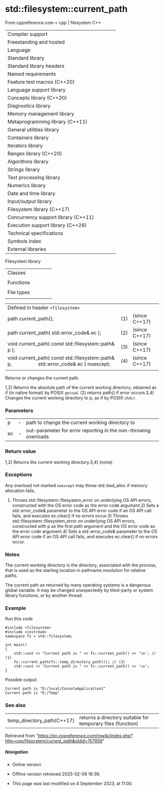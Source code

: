 # std::filesystem::current_path

From cppreference.com
< cpp‎ | filesystem
C++

|  |  |  |  |  |
| --- | --- | --- | --- | --- |
| Compiler support | | | | |
| Freestanding and hosted | | | | |
| Language | | | | |
| Standard library | | | | |
| Standard library headers | | | | |
| Named requirements | | | | |
| Feature test macros (C++20) | | | | |
| Language support library | | | | |
| Concepts library (C++20) | | | | |
| Diagnostics library | | | | |
| Memory management library | | | | |
| Metaprogramming library (C++11) | | | | |
| General utilities library | | | | |
| Containers library | | | | |
| Iterators library | | | | |
| Ranges library (C++20) | | | | |
| Algorithms library | | | | |
| Strings library | | | | |
| Text processing library | | | | |
| Numerics library | | | | |
| Date and time library | | | | |
| Input/output library | | | | |
| Filesystem library (C++17) | | | | |
| Concurrency support library (C++11) | | | | |
| Execution support library (C++26) | | | | |
| Technical specifications | | | | |
| Symbols index | | | | |
| External libraries | | | | |

Filesystem library

|  |  |  |  |  |
| --- | --- | --- | --- | --- |
| Classes | | | | |
| |  |  |  |  |  | | --- | --- | --- | --- | --- | | filesystem::path | | | | | | filesystem::filesystem_error | | | | | | filesystem::directory_entry | | | | | | filesystem::directory_iterator | | | | | | filesystem::recursive_directory_iterator | | | | | | filesystem::file_status | | | | | | filesystem::space_info | | | | | | |  |  |  |  |  | | --- | --- | --- | --- | --- | | filesystem::file_type | | | | | | filesystem::file_time_type | | | | | | filesystem::perms | | | | | | filesystem::perm_options | | | | | | filesystem::copy_options | | | | | | filesystem::directory_options | | | | | |
| Functions | | | | |
| |  |  |  |  |  | | --- | --- | --- | --- | --- | | filesystem::absolute | | | | | | filesystem::canonicalfilesystem::weakly_canonical | | | | | | filesystem::relativefilesystem::proximate | | | | | | filesystem::copy | | | | | | filesystem::copy_file | | | | | | filesystem::copy_symlink | | | | | | filesystem::create_directory filesystem::create_directories | | | | | | filesystem::create_hard_link | | | | | | filesystem::create_symlink filesystem::create_directory_symlink | | | | | | ****filesystem::current_path**** | | | | | | filesystem::temp_directory_path | | | | | | |  |  |  |  |  | | --- | --- | --- | --- | --- | | filesystem::exists | | | | | | filesystem::equivalent | | | | | | filesystem::file_size | | | | | | filesystem::hard_link_count | | | | | | filesystem::last_write_time | | | | | | filesystem::permissions | | | | | | filesystem::read_symlink | | | | | | filesystem::remove filesystem::remove_all | | | | | | filesystem::rename | | | | | | filesystem::resize_file | | | | | | filesystem::space | | | | | | filesystem::status filesystem::symlink_status | | | | | |
| File types | | | | |
| |  |  |  |  |  | | --- | --- | --- | --- | --- | | filesystem::is_block_file | | | | | | filesystem::is_character_file | | | | | | filesystem::is_directory | | | | | | filesystem::is_empty | | | | | | filesystem::status_known | | | | | | |  |  |  |  |  | | --- | --- | --- | --- | --- | | filesystem::is_fifo | | | | | | filesystem::is_other | | | | | | filesystem::is_regular_file | | | | | | filesystem::is_socket | | | | | | filesystem::is_symlink | | | | | |

|  |  |  |
| --- | --- | --- |
| Defined in header `<filesystem>` |  |  |
| path current_path(); | (1) | (since C++17) |
| path current_path( std::error_code& ec ); | (2) | (since C++17) |
| void current_path( const std::filesystem::path& p ); | (3) | (since C++17) |
| void current_path( const std::filesystem::path& p,                     std::error_code& ec ) noexcept; | (4) | (since C++17) |
|  |  |  |

Returns or changes the current path.

1,2) Returns the absolute path of the current working directory, obtained as if (in native format) by POSIX `getcwd`. (2) returns path() if error occurs.3,4) Changes the current working directory to p, as if by POSIX `chdir`.

### Parameters

|  |  |  |
| --- | --- | --- |
| p | - | path to change the current working directory to |
| ec | - | out-parameter for error reporting in the non-throwing overloads |

### Return value

1,2) Returns the current working directory.3,4) (none)

### Exceptions

Any overload not marked `noexcept` may throw std::bad_alloc if memory allocation fails.

1) Throws std::filesystem::filesystem_error on underlying OS API errors, constructed with the OS error code as the error code argument.2) Sets a std::error_code& parameter to the OS API error code if an OS API call fails, and executes ec.clear() if no errors occur.3) Throws std::filesystem::filesystem_error on underlying OS API errors, constructed with p as the first path argument and the OS error code as the error code argument.4) Sets a std::error_code& parameter to the OS API error code if an OS API call fails, and executes ec.clear() if no errors occur.

### Notes

The current working directory is the directory, associated with the process, that is used as the starting location in pathname resolution for relative paths.

The current path as returned by many operating systems is a dangerous global variable. It may be changed unexpectedly by third-party or system library functions, or by another thread.

### Example

Run this code

```
#include <filesystem>
#include <iostream>
namespace fs = std::filesystem;
 
int main()
{
    std::cout << "Current path is " << fs::current_path() << '\n'; // (1)
    fs::current_path(fs::temp_directory_path()); // (3)
    std::cout << "Current path is " << fs::current_path() << '\n';
}

```

Possible output:

```
Current path is "D:/local/ConsoleApplication1"
Current path is "E:/Temp"

```

### See also

|  |  |
| --- | --- |
| temp_directory_path(C++17) | returns a directory suitable for temporary files   (function) |

Retrieved from "<https://en.cppreference.com/mwiki/index.php?title=cpp/filesystem/current_path&oldid=157959>"

##### Navigation

- Online version
- Offline version retrieved 2025-02-09 16:39.

- This page was last modified on 4 September 2023, at 11:00.